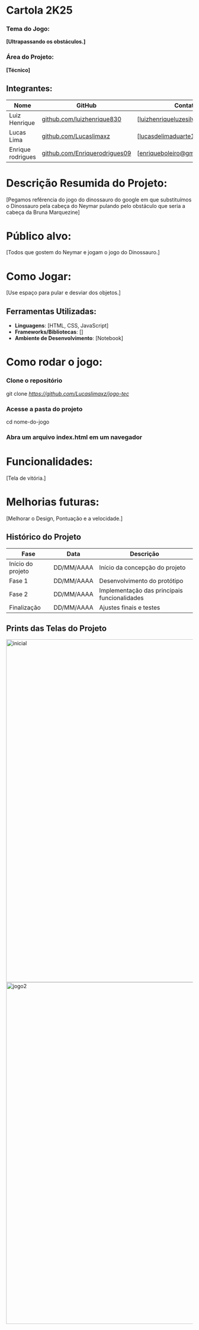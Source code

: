 # Cartola 2K25

### Tema do Jogo:
**[Ultrapassando os obstáculos.]**

### Área do Projeto:
**[Técnico]**

## Integrantes:
| Nome                 | GitHub                                                            | Contato                     |
|----------------------|-------------------------------------------------------------------|-----------------------------|
| Luiz Henrique        |[github.com/luizhenrique830](https://github.com/luizhenrique830)     |[luizhenriqueluzesilva@gmail.com]|
| Lucas Lima           |[github.com/Lucaslimaxz](https://github.com/Lucaslimaxz)               |[lucasdelimaduarte1@gmail.com]      |
| Enrique rodrigues    |[github.com/Enriquerodrigues09](https://github.com/Enriquerodrigues09)           |[enriqueboleiro@gmail.com] |

# Descrição Resumida do Projeto:
[Pegamos refêrencia do jogo do dinossauro do google em que substituímos o Dinossauro pela cabeça do Neymar pulando pelo obstáculo que seria a cabeça da Bruna Marquezine]

# Público alvo:
[Todos que gostem do Neymar e jogam o jogo do Dinossauro.]
# Como Jogar:
[Use espaço para pular e desviar dos objetos.]

## Ferramentas Utilizadas:
- **Linguagens**: [HTML, CSS, JavaScript]
- **Frameworks/Bibliotecas**: []
- **Ambiente de Desenvolvimento**: [Notebook]

# Como rodar o jogo:
### Clone o repositório
git clone *https://github.com/Lucaslimaxz/jogo-tec*
### Acesse a pasta do projeto
cd nome-do-jogo
### Abra um arquivo index.html em um navegador

# Funcionalidades:
[Tela de vitória.]

# Melhorias futuras:
[Melhorar o Design, Pontuação e a velocidade.]

## Histórico do Projeto
| Fase               | Data       |  Descrição                                   |
|--------------------|------------|----------------------------------------------|
| Início do projeto  | DD/MM/AAAA | Início da concepção do projeto               |
| Fase 1             | DD/MM/AAAA | Desenvolvimento do protótipo                 |
| Fase 2             | DD/MM/AAAA | Implementação das principais funcionalidades |
| Finalização        | DD/MM/AAAA | Ajustes finais e testes                      |

## Prints das Telas do Projeto
<img width="926" alt="inicial" src="https://github.com/user-attachments/assets/5ed190b6-3ec4-4127-8de0-0b8ba3af92e2" />
<img width="923" alt="jogo2" src="https://github.com/user-attachments/assets/f2a96c20-ed5a-40df-a467-284818821813" />

